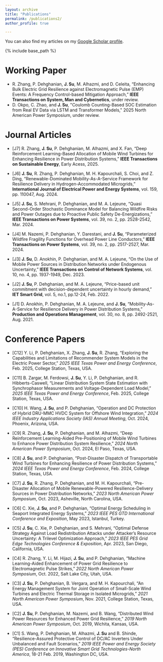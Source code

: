 ```yaml
---
layout: archive
title: "Publications"
permalink: /publications2/
author_profile: true

---
```


You can also find my articles on my [Google Scholar profile](https://scholar.google.com/citations?user=WkNR_HYAAAAJ&hl=en).

{% include base_path %}

Working Paper
=====
- R. Zhang, P. Dehghanian, **J. Su**, M. Alhazmi, and D. Celeita, “Enhancing Bulk Electric Grid Resilience against Electromagnetic Pulse (EMP) Events: A Frequency Control-based Mitigation Approach,” **IEEE Transactions on System, Man and Cybernetics**, under review.
- D. Okpo, C. Zhao, and **J. Su**, "Coulomb Counting-Based SOC Estimation from Real EV Data via LSTM and Transformer Models," 2025 North American Power Symposium, under review.

Journal Articles
=====
- [J7] R. Zhang, **J. Su**, P. Dehghanian, M. Alhazmi, and X. Fan, “Deep Reinforcement Learning-Based Allocation of Mobile Wind Turbines for Enhancing Resilience in Power Distribution Systems,” **IEEE Transactions on Sustainable Energy**, Early Acess, 2025.

- [J6] **J. Su**, R. Zhang, P. Dehghanian, M. H. Kapourchali, S. Choi, and Z. Ding, “Renewable-Dominated Mobility-As-A-Service Framework for Resilience Delivery in Hydrogen-Accommodated Microgrids,” **International Journal of Electrical Power and Energy Systems**, vol. 159, pp. 110047, Aug. 2024.
  
- [J5] **J. Su**, S. Mehrani, P. Dehghanian, and M. A. Lejeune, “Quasi Second-Order Stochastic Dominance Model for Balancing Wildfire Risks and Power Outages due to Proactive Public Safety De-Energizations,” **IEEE Transactions on Power Systems**, vol. 39, no. 2, pp. 2528-2542, Mar. 2024.

- [J4] M. Nazemi, P. Dehghanian, Y. Darestani, and **J. Su**, “Parameterized Wildfire Fragility Functions for Overhead Power Line Conductors,” **IEEE Transactions on Power Systems**, vol. 39, no. 2, pp. 2517-2527, Mar. 2024.

- [J3] **J. Su**, D. Anokhin, P. Dehghanian, and M. A. Lejeune, “On the Use of Mobile Power Sources in Distribution Networks under Endogenous Uncertainty,” **IEEE Transactions on Control of Network Systems**, vol. 10, no. 4, pp. 1937-1949, Dec. 2023.

- [J2] **J. Su**, P. Dehghanian, and M. A. Lejeune, “Price-based unit commitment with decision-dependent uncertainty in hourly demand,” **IET Smart Grid**, vol. 5, no.1, pp.12-24, Feb. 2022.

- [J1] D. Anokhin, P. Dehghanian, M. A. Lejeune, and **J. Su**, “Mobility-As-A-Service for Resilience Delivery in Power Distribution Systems,” **Production and Operations Management**, vol. 30, no. 8, pp. 2492-2521, Aug. 2021.

Conference Papers
=====

- [C12] Y. Li, P. Dehghanian, X. Zhang, **J. Su**, R. Zhang, “Exploring the Capabilities and Limitations of Recommender System Models in the Electric Power Sector,” *2025 IEEE Texas Power and Energy Conference*, Feb. 2025, College Station, Texas, USA.

- [C11] B. Zargar, M. Ferdowsi, **J. Su**, Y. Li, P. Dehghanian, and R. Hibberts-Caswell, “Linear Distribution System State Estimation with Synchrophasor Measurements and Voltage-Dependent Load Model,” *2025 IEEE Texas Power and Energy Conference*, Feb. 2025, College Station, Texas, USA.

- [C10] H. Wang, **J. Su**, and P. Dehghanian, “Operation and DC Protection of Hybrid DRU-MMC HVDC System for Offshore Wind Integration,” *2024 IEEE Industry Applications Society (IAS) Annual Meeting*, Oct. 2024, Phoenix, Arizona, USA.

- [C9] R. Zhang, **J. Su**, P. Dehghanian, and M. Alhazmi, “Deep Reinforcement Learning-Aided Pre-Positioning of Mobile Wind Turbines to Enhance Power Distribution System Resilience,” *2024 North American Power Symposium*, Oct. 2024, El Paso, Texas, USA.

- [C8] **J. Su**, and P. Dehghanian, “Post-Disaster Dispatch of Transportable Wind Turbines for Enhancing Resilience of Power Distribution Systems,” *2024 IEEE Texas Power and Energy Conference*, Feb. 2024, College Station, Texas, USA.

- [C7] **J. Su**, R. Zhang, P. Dehghanian, and M. H. Kapourchali, “Pre-Disaster Allocation of Mobile Renewable-Powered Resilience-Delivery Sources in Power Distribution Networks,” *2023 North American Power Symposium*, Oct. 2023, Asheville, North Carolina, USA.

- [C6] C. Xie, **J. Su**, and P. Dehghanian, “Optimal Energy Scheduling in Seaport Integrated Energy Systems,” *2023 IEEE PES GTD International Conference and Exposition*, May 2023, Istanbul, Turkey.

- [C5] **J. Su**, C. Xie, P. Dehghanian, and S. Mehrani, “Optimal Defense Strategy Against Load Redistribution Attacks under Attacker’s Resource Uncertainty: A Trilevel Optimization Approach,” *2023 IEEE PES Grid Edge Technologies Conference & Exposition*, Apr. 2023, San Diego, California, USA.

- [C4] R. Zhang, Y. Li, M. Hijazi, **J. Su**, and P. Dehghanian, “Machine Learning-Aided Enhancement of Power Grid Resilience to Electromagnetic Pulse Strikes,” *2022 North American Power Symposium*, Oct. 2022, Salt Lake City, Utah, USA.

- [C3] **J. Su**, P. Dehghanian, B. Vergara, and M. H. Kapourchali, “An Energy Management System for Joint Operation of Small-Scale Wind Turbines and Electric Thermal Storage in Isolated Microgrids,” *2021 North American Power Symposium*, Nov. 2021, College Station, Texas, USA.

- [C2] **J. Su**, P. Dehghanian, M. Nazemi, and B. Wang, “Distributed Wind Power Resources for Enhanced Power Grid Resilience,” *2019 North American Power Symposium*, Oct. 2019, Wichita, Kansas, USA.

- [C1] S. Wang, P. Dehghanian, M. Alhazmi, **J. Su** and B. Shinde, “Resilience-Assured Protective Control of DC/AC Inverters Under Unbalanced and Fault Scenarios,” *2019 IEEE Power and Energy Society (PES) Conference on Innovative Smart Grid Technologies-North America*, 18-21 Feb. 2019, Washington DC, USA. 









